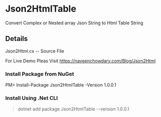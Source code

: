 # Json2HtmlTable
Convert Complex or Nested array Json String to Html Table String

## Details
Json2Html.cs  -- Source File

For Live Demo Pleas Visit https://naveenchowdary.com/Blog/Json2Html

### Install Package from NuGet
PM> Install-Package Json2HtmlTable -Version 1.0.0.1

### Install Using .Net CLI
> dotnet add package Json2HtmlTable --version 1.0.0.1
